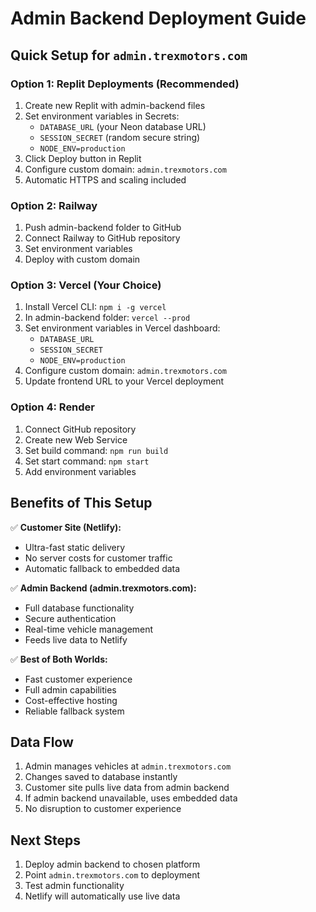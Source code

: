 # Admin Backend Deployment Guide

## Quick Setup for `admin.trexmotors.com`

### Option 1: Replit Deployments (Recommended)
1. Create new Replit with admin-backend files
2. Set environment variables in Secrets:
   - `DATABASE_URL` (your Neon database URL)
   - `SESSION_SECRET` (random secure string)
   - `NODE_ENV=production`
3. Click Deploy button in Replit
4. Configure custom domain: `admin.trexmotors.com`
5. Automatic HTTPS and scaling included

### Option 2: Railway
1. Push admin-backend folder to GitHub
2. Connect Railway to GitHub repository
3. Set environment variables
4. Deploy with custom domain

### Option 3: Vercel (Your Choice)
1. Install Vercel CLI: `npm i -g vercel`
2. In admin-backend folder: `vercel --prod`
3. Set environment variables in Vercel dashboard:
   - `DATABASE_URL`
   - `SESSION_SECRET`
   - `NODE_ENV=production`
4. Configure custom domain: `admin.trexmotors.com`
5. Update frontend URL to your Vercel deployment

### Option 4: Render
1. Connect GitHub repository
2. Create new Web Service
3. Set build command: `npm run build`
4. Set start command: `npm start`
5. Add environment variables

## Benefits of This Setup

✅ **Customer Site (Netlify):**
- Ultra-fast static delivery
- No server costs for customer traffic
- Automatic fallback to embedded data

✅ **Admin Backend (admin.trexmotors.com):**
- Full database functionality
- Secure authentication
- Real-time vehicle management
- Feeds live data to Netlify

✅ **Best of Both Worlds:**
- Fast customer experience
- Full admin capabilities
- Cost-effective hosting
- Reliable fallback system

## Data Flow
1. Admin manages vehicles at `admin.trexmotors.com`
2. Changes saved to database instantly
3. Customer site pulls live data from admin backend
4. If admin backend unavailable, uses embedded data
5. No disruption to customer experience

## Next Steps
1. Deploy admin backend to chosen platform
2. Point `admin.trexmotors.com` to deployment
3. Test admin functionality
4. Netlify will automatically use live data